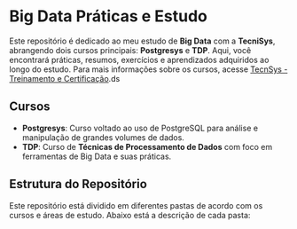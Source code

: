 # Big Data Práticas e Estudo

Este repositório é dedicado ao meu estudo de **Big Data** com a **TecniSys**, abrangendo dois cursos principais: **Postgresys** e **TDP**. Aqui, você encontrará práticas, resumos, exercícios e aprendizados adquiridos ao longo do estudo. Para mais informações sobre os cursos, acesse [TecnSys - Treinamento e Certificação](https://www.tecnisys.com.br/treinamento-certificacao/).ds

## Cursos

- **Postgresys**: Curso voltado ao uso de PostgreSQL para análise e manipulação de grandes volumes de dados.
- **TDP**: Curso de **Técnicas de Processamento de Dados** com foco em ferramentas de Big Data e suas práticas.

## Estrutura do Repositório

Este repositório está dividido em diferentes pastas de acordo com os cursos e áreas de estudo. Abaixo está a descrição de cada pasta:

